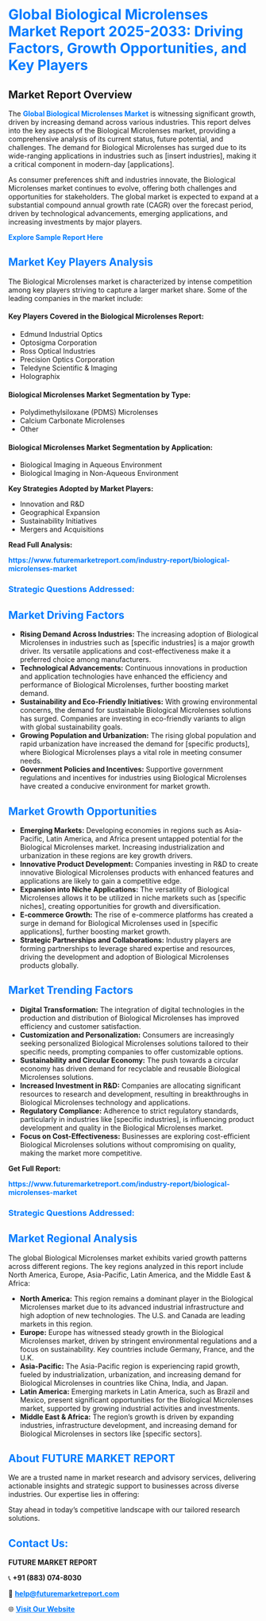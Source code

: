 <h1 style="color: #007BFF;">Global Biological Microlenses Market Report 2025-2033: Driving Factors, Growth Opportunities, and Key Players</h1>

<section id="overview">
<h2>Market Report Overview</h2>
<p>The <a href="https://www.futuremarketreport.com/industry-report/biological-microlenses-market" style="color: #007BFF; text-decoration: none;"><strong>Global Biological Microlenses Market</strong></a> is witnessing significant growth, driven by increasing demand across various industries. This report delves into the key aspects of the Biological Microlenses market, providing a comprehensive analysis of its current status, future potential, and challenges. The demand for Biological Microlenses has surged due to its wide-ranging applications in industries such as [insert industries], making it a critical component in modern-day [applications].</p>
<p>As consumer preferences shift and industries innovate, the Biological Microlenses market continues to evolve, offering both challenges and opportunities for stakeholders. The global market is expected to expand at a substantial compound annual growth rate (CAGR) over the forecast period, driven by technological advancements, emerging applications, and increasing investments by major players.</p>
</section>

<section id="overview">
<p><a href="https://www.futuremarketreport.com/request-sample/reportId=83083" style="color: #007BFF; text-decoration: none;"><strong>Explore Sample Report Here</strong></a></p>
</section>

<section id="key-players">
<h2 style="color: #007BFF;">Market Key Players Analysis</h2>
<p>The Biological Microlenses market is characterized by intense competition among key players striving to capture a larger market share. Some of the leading companies in the market include:</p>
<h4>Key Players Covered in the Biological Microlenses Report:</h4>
<ul><li>Edmund Industrial Optics</li><li>Optosigma Corporation</li><li>Ross Optical Industries</li><li>Precision Optics Corporation</li><li>Teledyne Scientific &amp; Imaging</li><li>Holographix</li></ul>
<h4>Biological Microlenses Market Segmentation by Type:</h4>
<ul><li>Polydimethylsiloxane (PDMS) Microlenses</li><li>Calcium Carbonate Microlenses</li><li>Other</li></ul>

<h4>Biological Microlenses Market Segmentation by Application:</h4>
<ul><li>Biological Imaging in Aqueous Environment</li><li>Biological Imaging in Non-Aqueous Environment</li></ul>
<p><strong>Key Strategies Adopted by Market Players:</strong></p>
<ul>
<li>Innovation and R&D</li>
<li>Geographical Expansion</li>
<li>Sustainability Initiatives</li>
<li>Mergers and Acquisitions</li>
</ul>
</section>

<section>
<p><strong>Read Full Analysis: </strong></p><a href="https://www.futuremarketreport.com/industry-report/biological-microlenses-market" style="color: #007BFF; text-decoration: none;"><strong>https://www.futuremarketreport.com/industry-report/biological-microlenses-market</strong></a>
<h3 style="color: #007BFF;">Strategic Questions Addressed:</h3>
</section>

<section id="driving-factors">
<h2 style="color: #007BFF;">Market Driving Factors</h2>
<ul>
<li><strong>Rising Demand Across Industries:</strong> The increasing adoption of Biological Microlenses in industries such as [specific industries] is a major growth driver. Its versatile applications and cost-effectiveness make it a preferred choice among manufacturers.</li>
<li><strong>Technological Advancements:</strong> Continuous innovations in production and application technologies have enhanced the efficiency and performance of Biological Microlenses, further boosting market demand.</li>
<li><strong>Sustainability and Eco-Friendly Initiatives:</strong> With growing environmental concerns, the demand for sustainable Biological Microlenses solutions has surged. Companies are investing in eco-friendly variants to align with global sustainability goals.</li>
<li><strong>Growing Population and Urbanization:</strong> The rising global population and rapid urbanization have increased the demand for [specific products], where Biological Microlenses plays a vital role in meeting consumer needs.</li>
<li><strong>Government Policies and Incentives:</strong> Supportive government regulations and incentives for industries using Biological Microlenses have created a conducive environment for market growth.</li>
</ul>
</section>

<section id="growth-opportunities">
<h2 style="color: #007BFF;">Market Growth Opportunities</h2>
<ul>
<li><strong>Emerging Markets:</strong> Developing economies in regions such as Asia-Pacific, Latin America, and Africa present untapped potential for the Biological Microlenses market. Increasing industrialization and urbanization in these regions are key growth drivers.</li>
<li><strong>Innovative Product Development:</strong> Companies investing in R&D to create innovative Biological Microlenses products with enhanced features and applications are likely to gain a competitive edge.</li>
<li><strong>Expansion into Niche Applications:</strong> The versatility of Biological Microlenses allows it to be utilized in niche markets such as [specific niches], creating opportunities for growth and diversification.</li>
<li><strong>E-commerce Growth:</strong> The rise of e-commerce platforms has created a surge in demand for Biological Microlenses used in [specific applications], further boosting market growth.</li>
<li><strong>Strategic Partnerships and Collaborations:</strong> Industry players are forming partnerships to leverage shared expertise and resources, driving the development and adoption of Biological Microlenses products globally.</li>
</ul>
</section>

<section id="trending-factors">
<h2 style="color: #007BFF;">Market Trending Factors</h2>
<ul>
<li><strong>Digital Transformation:</strong> The integration of digital technologies in the production and distribution of Biological Microlenses has improved efficiency and customer satisfaction.</li>
<li><strong>Customization and Personalization:</strong> Consumers are increasingly seeking personalized Biological Microlenses solutions tailored to their specific needs, prompting companies to offer customizable options.</li>
<li><strong>Sustainability and Circular Economy:</strong> The push towards a circular economy has driven demand for recyclable and reusable Biological Microlenses solutions.</li>
<li><strong>Increased Investment in R&D:</strong> Companies are allocating significant resources to research and development, resulting in breakthroughs in Biological Microlenses technology and applications.</li>
<li><strong>Regulatory Compliance:</strong> Adherence to strict regulatory standards, particularly in industries like [specific industries], is influencing product development and quality in the Biological Microlenses market.</li>
<li><strong>Focus on Cost-Effectiveness:</strong> Businesses are exploring cost-efficient Biological Microlenses solutions without compromising on quality, making the market more competitive.</li>
</ul>
</section>

<section>
<p><strong>Get Full Report: </strong></p><a href="https://www.futuremarketreport.com/industry-report/biological-microlenses-market" style="color: #007BFF; text-decoration: none;"><strong>https://www.futuremarketreport.com/industry-report/biological-microlenses-market</strong></a>
<h3 style="color: #007BFF;">Strategic Questions Addressed:</h3>
</section>


<section id="regional-analysis">
<h2 style="color: #007BFF;">Market Regional Analysis</h2>
<p>The global Biological Microlenses market exhibits varied growth patterns across different regions. The key regions analyzed in this report include North America, Europe, Asia-Pacific, Latin America, and the Middle East & Africa:</p>
<ul>
<li><strong>North America:</strong> This region remains a dominant player in the Biological Microlenses market due to its advanced industrial infrastructure and high adoption of new technologies. The U.S. and Canada are leading markets in this region.</li>
<li><strong>Europe:</strong> Europe has witnessed steady growth in the Biological Microlenses market, driven by stringent environmental regulations and a focus on sustainability. Key countries include Germany, France, and the U.K.</li>
<li><strong>Asia-Pacific:</strong> The Asia-Pacific region is experiencing rapid growth, fueled by industrialization, urbanization, and increasing demand for Biological Microlenses in countries like China, India, and Japan.</li>
<li><strong>Latin America:</strong> Emerging markets in Latin America, such as Brazil and Mexico, present significant opportunities for the Biological Microlenses market, supported by growing industrial activities and investments.</li>
<li><strong>Middle East & Africa:</strong> The region’s growth is driven by expanding industries, infrastructure development, and increasing demand for Biological Microlenses in sectors like [specific sectors].</li>
</ul>
</section>

<footer>
<h2 style="color: #007BFF;">About FUTURE MARKET REPORT</h2>
<p>We are a trusted name in market research and advisory services, delivering actionable insights and strategic support to businesses across diverse industries. Our expertise lies in offering:</p>

<p>Stay ahead in today’s competitive landscape with our tailored research solutions.</p>

<h2 style="color: #007BFF;">Contact Us:</h2>
<p><strong>FUTURE MARKET REPORT</strong></p>
<p>📞 <strong>+91 (883) 074-8030</strong></p>
<p>📧 <strong><a href="mailto:help@futuremarketreport.com" style="color: #007BFF;">help@futuremarketreport.com</a></strong></p>
<p>🌐 <strong><a href="https://www.futuremarketreport.com/" style="color: #007BFF;">Visit Our Website</a></strong></p>
</footer>